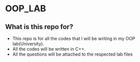 # OOP_LAB

## What is this repo for?

- This repo is for all the codes that I will be writing in my OOP lab(University).
- All the codes will be written in C++.
- All the questions will be attached to the respected lab files
